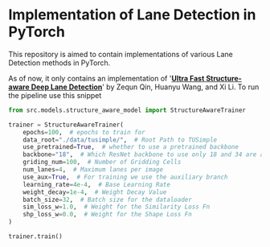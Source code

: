 # Implementation of Lane Detection in PyTorch

This repository is aimed to contain implementations of various Lane Detection methods in PyTorch.

As of now, it only contains an implementation of '[**Ultra Fast Structure-aware Deep Lane Detection**](https://arxiv.org/pdf/2004.11757.pdf)' by Zequn Qin, Huanyu Wang, and Xi Li. To run the pipeline use this snippet

```python
from src.models.structure_aware_model import StructureAwareTrainer

trainer = StructureAwareTrainer(
    epochs=100,  # epochs to train for
    data_root="./data/tusimple/",  # Root Path to TUSimple
    use_pretrained=True,  # whether to use a pretrained backbone
    backbone="18",  # Which ResNet backbone to use only 18 and 34 are allowed
    griding_num=100,  # Number of Gridding Cells
    num_lanes=4,  # Maximum lanes per image
    use_aux=True,  # For training we use the auxiliary branch
    learning_rate=4e-4,  # Base Learning Rate
    weight_decay=1e-4,  # Weight Decay Value
    batch_size=32,  # Batch size for the dataloader
    sim_loss_w=1.0,  # Weight for the Similarity Loss Fn
    shp_loss_w=0.0,  # Weight for the Shape Loss Fn
)

trainer.train()
```
